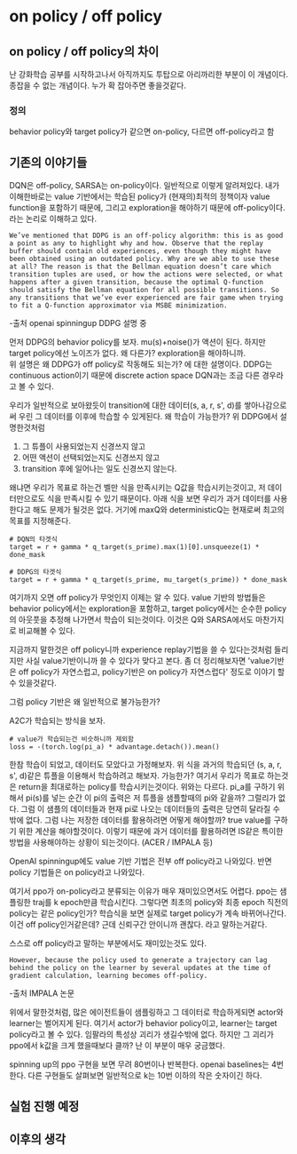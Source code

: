 # on policy / off policy

## on policy / off policy의 차이

난 강화학습 공부를 시작하고나서 아직까지도 투탑으로 아리까리한 부분이 이 개념이다. 종잡을 수 없는 개념이다. 누가 확 잡아주면 좋을것같다.

### 정의
behavior policy와 target policy가 같으면 on-policy, 다르면 off-policy라고 함

## 기존의 이야기들  
DQN은 off-policy, SARSA는 on-policy이다. 일반적으로 이렇게 알려져있다. 내가 이해한바로는 value 기반에서는 학습된 policy가 (현재의)최적의 정책이자 value function을 포함하기 때문에, 그리고 exploration을 해야하기 때문에 off-policy이다. 라는 논리로 이해하고 있다.

```
We’ve mentioned that DDPG is an off-policy algorithm: this is as good a point as any to highlight why and how. Observe that the replay buffer should contain old experiences, even though they might have been obtained using an outdated policy. Why are we able to use these at all? The reason is that the Bellman equation doesn’t care which transition tuples are used, or how the actions were selected, or what happens after a given transition, because the optimal Q-function should satisfy the Bellman equation for all possible transitions. So any transitions that we’ve ever experienced are fair game when trying to fit a Q-function approximator via MSBE minimization.
```
-출처 openai spinningup DDPG 설명 중

먼저 DDPG의 behavior policy를 보자. mu(s)+noise()가 액션이 된다. 하지만 target policy에선 노이즈가 없다. 왜 다른가? exploration을 해야하니까.  
위 설명은 왜 DDPG가 off policy로 작동해도 되는가? 에 대한 설명이다. DDPG는 continuous action이기 때문에 discrete action space DQN과는 조금 다른 경우라고 볼 수 있다.

우리가 일반적으로 보아왔듯이 transition에 대한 데이터(s, a, r, s', d)를 쌓아나감으로써 우린 그 데이터를 이후에 학습할 수 있게된다. 왜 학습이 가능한가? 위 DDPG에서 설명한것처럼 
1. 그 튜플이 사용되었는지 신경쓰지 않고
2. 어떤 액션이 선택되었는지도 신경쓰지 않고
3. transition 후에 일어나는 일도 신경쓰지 않는다.  

왜냐면 우리가 목표로 하는건 벨만 식을 만족시키는 Q값을 학습시키는것이고, 저 데이터만으로도 식을 만족시킬 수 있기 때문이다. 아래 식을 보면 우리가 과거 데이터를 사용한다고 해도 문제가 될것은 없다. 거기에 maxQ와 deterministicQ는 현재로써 최고의 목표를 지정해준다.

```
# DQN의 타겟식
target = r + gamma * q_target(s_prime).max(1)[0].unsqueeze(1) * done_mask
```
```
# DDPG의 타겟식
target = r + gamma * q_target(s_prime, mu_target(s_prime)) * done_mask
```

여기까지 오면 off policy가 무엇인지 이제는 알 수 있다. value 기반의 방법들은 behavior policy에서는 exploration을 포함하고, target policy에서는 순수한 policy의 아웃풋을 추정해 나가면서 학습이 되는것이다. 이것은 Q와 SARSA에서도 마찬가지로 비교해볼 수 있다.

지금까지 말한것은 off policy니까 experience replay기법을 쓸 수 있다는것처럼 들리지만 사실 value기반이니까 쓸 수 있다가 맞다고 본다. 좀 더 정리해보자면 'value기반은 off policy가 자연스럽고, policy기반은 on policy가 자연스럽다' 정도로 이야기 할 수 있을것같다.

그럼 policy 기반은 왜 일반적으로 불가능한가? 

A2C가 학습되는 방식을 보자.
```
# value가 학습되는건 비슷하니까 제외함
loss = -(torch.log(pi_a) * advantage.detach()).mean()
```
한참 학습이 되었고, 데이터도 모았다고 가정해보자. 위 식을 과거의 학습되던 (s, a, r, s', d)같은 튜플을 이용해서 학습하려고 해보자. 가능한가? 여기서 우리가 목표로 하는것은 return을 최대로하는 policy를 학습시키는것이다. 위와는 다르다. pi_a를 구하기 위해서 pi(s)를 넣는 순간 이 pi의 출력은 저 튜플을 샘플할때의 pi와 같을까? 그럴리가 없다. 그럼 이 샘플의 데이터들과 현재 pi로 나오는 데이터들의 출력은 당연히 달라질 수 밖에 없다. 그럼 나는 저장한 데이터를 활용하려면 어떻게 해야할까? true value를 구하기 위한 계산을 해야할것이다. 이렇기 때문에 과거 데이터를 활용하려면 IS같은 특이한 방법을 사용해야하는 상황이 되는것이다. (ACER / IMPALA 등) 

OpenAI spinningup에도 value 기반 기법은 전부 off policy라고 나와있다. 반면 policy 기법들은 on policy라고 나와있다. 

여기서 ppo가 on-policy라고 분류되는 이유가 매우 재미있으면서도 어렵다. ppo는 샘플링한 traj를 k epoch만큼 학습시킨다. 그렇다면 최초의 policy와 최종 epoch 직전의 policy는 같은 policy인가? 학습식을 보면 실제로 target policy가 계속 바뀌어나간다. 이건 off policy인거같은데? 근데 신뢰구간 안이니까 괜찮다. 라고 말하는거같다. 

스스로 off policy라고 말하는 부분에서도 재미있는것도 있다.
```
However, because the policy used to generate a trajectory can lag behind the policy on the learner by several updates at the time of gradient calculation, learning becomes off-policy. 
```
-출처 IMPALA 논문  

위에서 말한것처럼, 많은 에이전트들이 샘플링하고 그 데이터로 학습하게되면 actor와 learner는 벌어지게 된다. 여기서 actor가 behavior policy이고, learner는 target policy라고 볼 수 있다. 임팔라의 특성상 괴리가 생길수밖에 없다. 하지만 그 괴리가 ppo에서 k값을 크게 했을때보다 클까? 난 이 부분이 매우 궁금했다. 

spinning up의 ppo 구현을 보면 무려 80번이나 반복한다. openai baselines는 4번 한다. 다른 구현들도 살펴보면 일반적으로 k는 10번 이하의 작은 숫자이긴 하다. 

## 실험 진행 예정



## 이후의 생각

